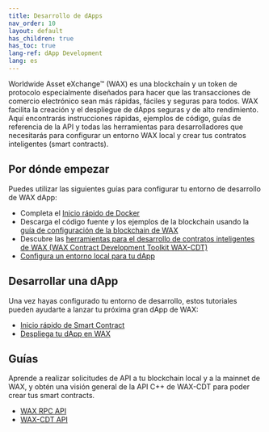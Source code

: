 ```yaml
---
title: Desarrollo de dApps
nav_order: 10
layout: default
has_children: true
has_toc: true
lang-ref: dApp Development
lang: es
---
```

Worldwide Asset eXchange™ (WAX) es una blockchain y un token de protocolo especialmente diseñados para hacer que las transacciones de comercio electrónico sean más rápidas, fáciles y seguras para todos. WAX facilita la creación y el despliegue de dApps seguras y de alto rendimiento. Aquí encontrarás instrucciones rápidas, ejemplos de código, guías de referencia de la API y todas las herramientas para desarrolladores que necesitarás para configurar un entorno WAX local y crear tus contratos inteligentes (smart contracts).
## Por dónde empezar

Puedes utilizar las siguientes guías para configurar tu entorno de desarrollo de WAX dApp:

  * Completa el [Inicio rápido de Docker](/es/dapp-development/docker-setup)
  * Descarga el código fuente y los ejemplos de la blockchain usando la [guía de configuración de la blockchain de WAX](/es/dapp-development/wax-blockchain-setup)
  * Descubre las [herramientas para el desarrollo de contratos inteligentes de WAX (WAX Contract Development Toolkit WAX-CDT)](/es/dapp-development/wax-cdt)
  * [Configura un entorno local para tu dApp](/es/dapp-development/setup-local-dapp-environment)

<span class="anchor" id="buildDapp"></span>
<h2>Desarrollar una dApp</h2>

Una vez hayas configurado tu entorno de desarrollo, estos tutoriales pueden ayudarte a lanzar tu próxima gran dApp de WAX:

  * [Inicio rápido de Smart Contract](/es/dapp-development/smart-contract-quickstart)
  * [Despliega tu dApp en WAX](/es/dapp-development/deploy-dapp-on-wax)

<span class="anchor" id="guides"></span>
<h2>Guías</h2>

Aprende a realizar solicitudes de API a tu blockchain local y a la mainnet de WAX, y obtén una visión general de la API C++ de WAX-CDT para poder crear tus smart contracts.

  * [WAX RPC API](/es/api-reference)
  * [WAX-CDT API](/es/api-reference/cdt_api)